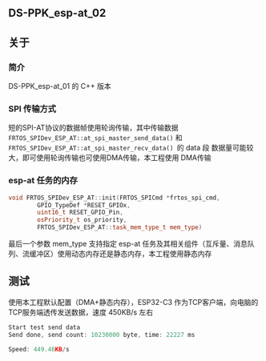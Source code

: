 ## DS-PPK_esp-at_02

## 关于

### 简介

DS-PPK_esp-at_01 的 C++ 版本

### SPI 传输方式

短的SPI-AT协议的数据帧使用轮询传输，其中传输数据`FRTOS_SPIDev_ESP_AT::at_spi_master_send_data()` 和 `FRTOS_SPIDev_ESP_AT::at_spi_master_recv_data() `的 data 段 数据量可能较大，即可使用轮询传输也可使用DMA传输，本工程使用 DMA传输

### esp-at 任务的内存

```C++
void FRTOS_SPIDev_ESP_AT::init(FRTOS_SPICmd *frtos_spi_cmd,
		GPIO_TypeDef *RESET_GPIOx,
		uint16_t RESET_GPIO_Pin,
		osPriority_t os_priority,
		FRTOS_SPIDev_ESP_AT::task_mem_type_t mem_type) 
```

最后一个参数 mem_type 支持指定 esp-at 任务及其相关组件（互斥量、消息队列、流缓冲区）使用动态内存还是静态内存，本工程使用静态内存

## 测试

使用本工程默认配置（DMA+静态内存），ESP32-C3 作为TCP客户端，向电脑的TCP服务端透传发送数据，速度 450KB/s 左右

```c
Start test send data
Send done, send count: 10230000 byte, time: 22227 ms

Speed: 449.46KB/s
```

